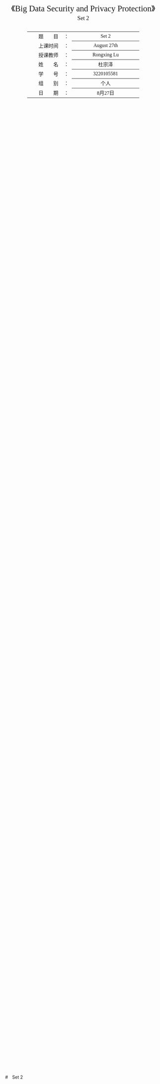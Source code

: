 <div class="cover" style="page-break-after:always;font-family:方正公文仿宋;width:100%;height:100%;border:none;margin: 0 auto;text-align:center;">
    <div style="width:60%;margin: 0 auto;height:0;padding-bottom:10%;">
        </br>
        <img src="https://raw.githubusercontent.com/Keldos-Li/pictures/main/typora-latex-theme/ZJU-name.svg" alt="校名" style="width:100%;"/>
    </div>
    </br></br></br></br></br>
    <div style="width:60%;margin: 0 auto;height:0;padding-bottom:40%;">
        <img src="https://raw.githubusercontent.com/Keldos-Li/pictures/main/typora-latex-theme/ZJU-logo.svg" alt="校徽" style="width:100%;"/>
	</div>
    </br></br></br></br></br></br></br></br>
    <span style="font-family:华文黑体Bold;text-align:center;font-size:20pt;margin: 10pt auto;line-height:30pt;">《Big Data Security and Privacy Protection》</span>
    <p style="text-align:center;font-size:14pt;margin: 0 auto">Set 2 </p>
    </br>
    </br>
    <table style="border:none;text-align:center;width:72%;font-family:仿宋;font-size:14px; margin: 0 auto;">
    <tbody style="font-family:方正公文仿宋;font-size:12pt;">
    	<tr style="font-weight:normal;"> 
    		<td style="width:20%;text-align:right;">题　　目</td>
    		<td style="width:2%">：</td> 
    		<td style="width:40%;font-weight:normal;border-bottom: 1px solid;text-align:center;font-family:华文仿宋"> Set 2</td>     </tr>
    	<tr style="font-weight:normal;"> 
    		<td style="width:20%;text-align:right;">上课时间</td>
    		<td style="width:2%">：</td> 
    		<td style="width:40%;font-weight:normal;border-bottom: 1px solid;text-align:center;font-family:华文仿宋"> August 27th</td>     </tr>
    	<tr style="font-weight:normal;"> 
    		<td style="width:20%;text-align:right;">授课教师</td>
    		<td style="width:2%">：</td> 
    		<td style="width:40%;font-weight:normal;border-bottom: 1px solid;text-align:center;font-family:华文仿宋"> Rongxing Lu </td>     </tr>
    	<tr style="font-weight:normal;"> 
    		<td style="width:20%;text-align:right;">姓　　名</td>
    		<td style="width:2%">：</td> 
    		<td style="width:40%;font-weight:normal;border-bottom: 1px solid;text-align:center;font-family:华文仿宋"> 杜宗泽</td>     </tr>
    	<tr style="font-weight:normal;"> 
    		<td style="width:20%;text-align:right;">学　　号</td>
    		<td style="width:2%">：</td> 
    		<td style="width:40%;font-weight:normal;border-bottom: 1px solid;text-align:center;font-family:华文仿宋">3220105581 </td>     </tr>
    	<tr style="font-weight:normal;"> 
    		<td style="width:20%;text-align:right;">组　　别</td>
    		<td style="width:%">：</td> 
    		<td style="width:40%;font-weight:normal;border-bottom: 1px solid;text-align:center;font-family:华文仿宋"> 个人</td>     </tr>
    	<tr style="font-weight:normal;"> 
    		<td style="width:20%;text-align:right;">日　　期</td>
    		<td style="width:2%">：</td> 
    		<td style="width:40%;font-weight:normal;border-bottom: 1px solid;text-align:center;font-family:华文仿宋">8月27日</td>     </tr>
    </tbody>              
    </table>
</div>



<!-- 注释语句：导出PDF时会在这里分页 -->

#　Set 2

## Question 4

![](graph\Snipaste_2023-08-28_09-42-50.png)

![](graph\Snipaste_2023-08-28_09-43-07.png)

**My answer:**

To balance patients' privacy and the utility of the dataset when releasing a dataset about Hospital Covid19 Cases, the hospital can follow these design guidelines:

1. Anonymize Personally Identifiable Information (PII): Remove or generalize any attributes that directly identify individuals, such as names, addresses, social security numbers, or specific dates of birth. This helps protect patient privacy.(Just like the k-anonymity in question 5)
2. Aggregate Data: Instead of releasing individual-level data, aggregate the data to a higher level, such as by grouping patients based on age ranges, geographic regions, or other relevant categories. Aggregating data helps protect individual privacy while still providing useful insights.
3. Implement Access Controls: Limit access to the released dataset to authorized individuals or organizations. This helps prevent unauthorized use or disclosure of sensitive information.
4. Obtain Informed Consent: If possible, obtain informed consent from patients before releasing their data. This ensures that patients are aware of how their data will be used and allows them to make an informed decision.
5. Data Sharing Agreements: Establish data sharing agreements with the recipients of the dataset. These agreements should outline the purpose of data usage, restrictions on data sharing, and measures to protect patient privacy.
7. Regular Data Audits: Conduct regular audits to ensure compliance with privacy regulations and data protection measures. This helps identify any potential privacy risks and allows for timely corrective actions.

By following these design guidelines, the hospital can release a version of the dataset that balances patients' privacy and the utility of the dataset for scientific analytics.



## Question 5

![](graph\Snipaste_2023-08-28_09-43-16.png)



**My answer:**

The Generalized-table:

|         |    QI    |      |
| :-----: | :------: | :--: |
| Zipcode |   Age    | Sex  |
|  476**  |    2*    |  *   |
|  476**  |    2*    |  *   |
|  476**  |    2*    |  *   |
|  4790*  | [43, 52] |  *   |
|  4790*  | [43, 52] |  *   |
|  4790*  | [43, 52] |  *   |

In the generalized table, the value of k is 2 for that each combination of quasi-identifiers (Z1, A1, S1) appears at least twice in the table.

To determine the value of l for distinct l-diversity, we need to check each QI group in the generalized table. In this case, we have one QI group, which is (Z1, A1, S1). Since each combination appears at least twice, the value of l for distinct l-diversity is 2.

To determine the value of l for entropy l-diversity, we calculate the entropy for each QI group. In this case, we have one QI group, which is (Z1, A1, S1). The entropy of this group is calculated as:

entropy(g) = log2(number of distinct values in g)

For (Z1, A1, S1), the distinct values are: Z1: 476**, 4790* A1: 2*, [43, 52] S1: *

The number of distinct values in (Z1, A1, S1) is 4. Therefore, the value of l for entropy l-diversity is 4.

Summarization:

- The value of k in the generalized table is 2.
- The value of l for distinct l-diversity is 2.
- The value of l for entropy l-diversity is 4.



## Question 6

![](graph\Snipaste_2023-08-28_09-43-44.png)

![](graph\Snipaste_2023-08-28_09-44-00.png)

**My answer:**

To generate a k-anonymous version of the table while balancing privacy and utility, we need to ensure that each combination of quasi-identifiers (attributes that can potentially identify individuals) appears at least k times in the released table. In this case, the quasi-identifiers are Gender, Married, Age, and Sports Car.

To determine the value of k, we need to consider the sensitivity of the quasi-identifiers and the desired level of privacy. A higher value of k provides stronger privacy protection but may result in a loss of utility. Generally, a common approach is to start with a value of k=2 and then increase it if necessary to achieve the desired privacy level.

Regarding l-diversity, it refers to the requirement that each group of records with the same quasi-identifiers must have at least l distinct values for sensitive attributes. The value of l depends on the sensitivity of the sensitive attribute and the desired level of diversity. 

Above all, we set the k=3 & l=2 for this model. The concrete decision tree label is:

| Gender | Married | Age  | Sports Car | Loan Risk |      |
| ------ | ------- | ---- | ---------- | --------- | ---- |
| Male   | *       | Y    | *          | GOOD      |      |
| Male   | *       | Y    | *          | GOOD      |      |
| Male   | *       | Y    | *          | GOOD      |      |
| Male   | *       | O    | *          | GOOD      |      |
| Male   | *       | O    | *          | BAD       |      |
| Male   | *       | O    | *          | BAD       |      |
| Female | Yes     | *    | *          | GOOD      |      |
| Female | Yes     | *    | *          | GOOD      |      |
| Female | Yes     | *    | *          | BAD       |      |
| Female | No      | *    | *          | BAD       |      |
| Female | No      | *    | *          | BAD       |      |
| Female | No      | *    | *          | BAD       |      |



## Question 7

![](graph\Snipaste_2023-08-28_09-44-12.png)

![](graph\Snipaste_2023-08-28_09-44-22.png)

**My answer:**

(a) To determine the sensitivity of the function S(F) of Sum() in this table D, we need to consider the maximum possible change in the output of the function when a single record in the table is modified. In this case, the function Sum(D) calculates the total electricity consumption in the residential area for a given day. The sensitivity of this function can be determined by finding the maximum difference in the output when a single record is changed.

Let's consider two scenarios:
1. The maximum electricity use in the table is 5, and we change the electricity use of a user from 5 to 0. In this case, the maximum change in the output would be 5 (from subtracting 5 from the sum).
2. The minimum electricity use in the table is 0, and we change the electricity use of a user from 0 to 5. In this case, the maximum change in the output would be 5 (from adding 5 to the sum).

Therefore, the sensitivity of the function S(F) of Sum() in this table D is 5.



(b) By reading some relevant book, my answer are as follows.

Consider achieving ε-differential privacy in the statistical function query "Sum(D)" by adding random noise from a Laplacian distribution.

To achieve ε-differential privacy, we need to add random noise from a Laplacian distribution with a scale parameter of $\Delta/\epsilon$, where $\Delta$ is the sensitivity of the function. In this case, the sensitivity $\Delta$ is 5, and let's assume we want to set the privacy level $\epsilon$.

To randomly choose a random noise from a Laplacian distribution, we can use the following steps:
1. Generate a random number r from a uniform distribution between 0 and 1.
2. Calculate the noise value $N$ as $N = -\Delta/\epsilon \times sign(r-0.5)\times \ln^{1-2|r-0.5|}$.

By adding this noise N to the result of the function Sum(D), we can achieve ε-differential privacy in the statistical function query "Sum(D)".

Pr[A(D + I) ∈ T] ≤ e^ε * Pr[A(D - I) ∈ T], is a general result for ε-differential privacy, and it holds for the Laplacian noise mechanism as well.

